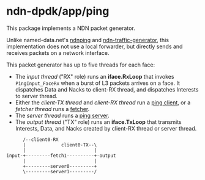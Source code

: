# ndn-dpdk/app/ping

This package implements a NDN packet generator.

Unlike named-data.net's [ndnping](https://github.com/named-data/ndn-tools/tree/master/tools/ping) and [ndn-traffic-generator](https://github.com/named-data/ndn-traffic-generator), this implementation does not use a local forwarder, but directly sends and receives packets on a network interface.

This packet generator has up to five threads for each face:

* The *input thread* ("RX" role) runs an **iface.RxLoop** that invokes `PingInput_FaceRx` when a burst of L3 packets arrives on a face.
  It dispatches Data and Nacks to client-RX thread, and dispatches Interests to server thread.
* Either the *client-TX thread* and *client-RX thread* run a [ping client](../pingclient/), or a *fetcher thread* runs a [fetcher](../fetch/).
* The *server thread* runs a [ping server](../pingserver/).
* The *output thread* ("TX" role) runs an **iface.TxLoop** that transmits Interests, Data, and Nacks created by client-RX thread or server thread.

```
      /--client0-RX
      |             client0-TX--\
      |                         |
input-+---------fetch1----------+-output
      |                         |
      +---------server0---------+
      \---------server1---------/
```
